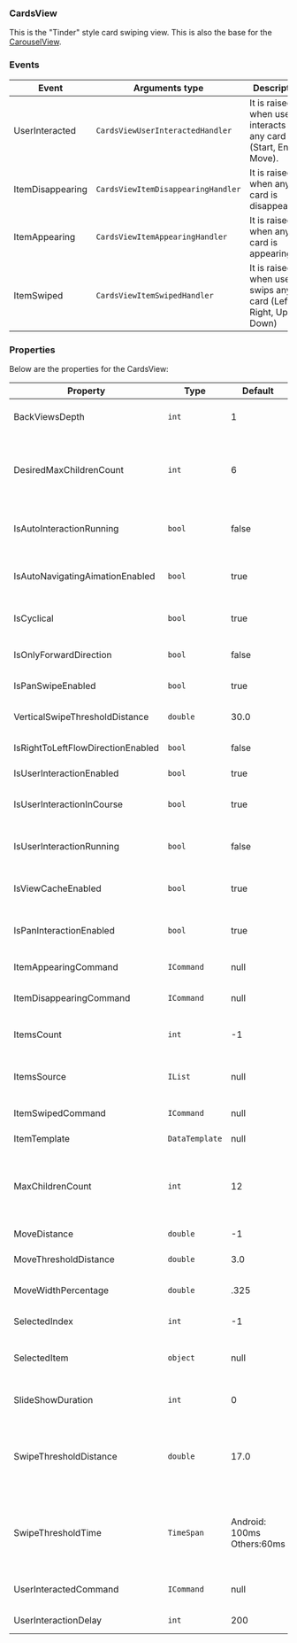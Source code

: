 ### CardsView

This is the "Tinder" style card swiping view. This is also the base for the [CarouselView](CarouselView.md).

### Events

Event | Arguments type | Description
--- | --- | ---
UserInteracted | `CardsViewUserInteractedHandler` | It is raised when user interacts with any card (Start, End, Move).
ItemDisappearing | `CardsViewItemDisappearingHandler` | It is raised when any card is disappearing.
ItemAppearing | `CardsViewItemAppearingHandler` | It is raised when any card is appearing.
ItemSwiped | `CardsViewItemSwipedHandler` | It is raised when user swips any card (Left, Right, Up, Down)

### Properties

Below are the properties for the CardsView:

Property | Type | Default | Description
--- | --- | --- | ---
BackViewsDepth | `int` | 1 | This determines how many views should be loaded in the `SetupNextView()` and `SetupPrevView()`
DesiredMaxChildrenCount | `int` | 6 | Used to determine when to remove views from the Children stack of the control. This is used when the auto navigation animation is not processing, e.g., when `isProcessingNow` is set to false.
IsAutoInteractionRunning | `bool` | false | Determines if the auto navigation is running, e.g., This is set to true in `StartAutoNavigation()` and false in `EndAutoNavigation()`.
IsAutoNavigatingAimationEnabled | `bool` | true | Determines if the control should animate cards, if selected item/index was chagend without user interaction (e.g. from code).
IsCyclical | `bool` | true | Determines if the control can cycle round from the last view to the first, allows for infinite swiping.
IsOnlyForwardDirection | `bool` | false | Set to only allow the control to move forward and not have the abilitly to go back to previous cards.
IsPanSwipeEnabled | `bool` | true | Set to allow the control to detec swipes from fast pan movements.
VerticalSwipeThresholdDistance | `double` | 30.0 | **Only used in Android** Determines distance for recognizing movement as vertical swipe.
IsRightToLeftFlowDirectionEnabled | `bool` | false | Set RightToLeft flow direction for current control.
IsUserInteractionEnabled | `bool` | true | Determines if the control can be interacted with, e.g., `OnTouch` events.
IsUserInteractionInCourse | `bool` | true | Determines if the control should forbid to start new interaction with card before previous ending.
IsUserInteractionRunning | `bool` | false | Determines if the UserInteration is running, e.g., This is set to true in `OnTouchStarted()` and false in `OnTouchEnded()`.
IsViewCacheEnabled | `bool` | true | Determines wether the control should retrieve the next view from the views pool or create a new one each time.
IsPanInteractionEnabled | `bool` | true | **Only used in Android and iOS** Determines wether the control should handle pan gesture events or it should handle only swipes.
ItemAppearingCommand | `ICommand` | null | The command that is executed when a new item is displayed.
ItemDisappearingCommand | `ICommand` | null | The command that is executed when the item is no longer the displayed item.
ItemsCount | `int` | -1 | The count of the items in `ItemsSource`. Primarily used to work out the cyclic index.
ItemsSource | `IList` | null | Sets the items source of the control. If the source is an `ObservableCollection` the CollectionChanged events are subscribed to.
ItemSwipedCommand | `ICommand` | null | The command that is executed when the item is swiped.
ItemTemplate | `DataTemplate` | null | Sets the data Template that the `ItemsSource` will bind too.
MaxChildrenCount | `int` | 12 | Used to determine when to remove views from the Children stack on the control. This is used when the auto navigation animation is processing, e.g., when `isProcessingNow` is set to true.
MoveDistance | `double` | -1 | The distance the swipe needs to move in order for a page to move to the next.
MoveThresholdDistance | `double` | 3.0 | **Only used in Android**. The distance threshold needed to detect a swipe.
MoveWidthPercentage | `double` | .325 | The percentage of the control's width needed to move in order for a page to move to the next.
SelectedIndex | `int` | -1 | Sets the selected index of the control and updates the `SelectedItem`.
SelectedItem | `object` | null | Sets the selected item of the control and updates the `SelectedIndex`. If the item's index is not found it sets `SelectedIndex` to -1.
SlideShowDuration | `int` | 0 | This property determines the number of milliseconds to wait before disaplying the next card. 
SwipeThresholdDistance | `double` | 17.0 | This is used in conjuction with `SwipeThresholdTime` to detect if a swipe has happened. The swipe distance needs to be greater than or equal to: `SwipeThresholdDistance * timeDiff.TotalMilliseconds / SwipeThresholdTime.TotalMilliseconds`
SwipeThresholdTime | `TimeSpan` | Android: 100ms Others:60ms | This is used in conjuction with `SwipeThresholdDistance` to detect if a swipe has happened. The swipe distance needs to be greater than or equal to: `SwipeThresholdDistance * timeDiff.TotalMilliseconds / SwipeThresholdTime.TotalMilliseconds`
UserInteractedCommand | `ICommand` | null | The command that is executed when `OnTouchStarted()`, `OnTouchChanged()` and `OnTouchEnded()` is called.
UserInteractionDelay | `int` | 200 | The time in milliseconds before user interaction should start
